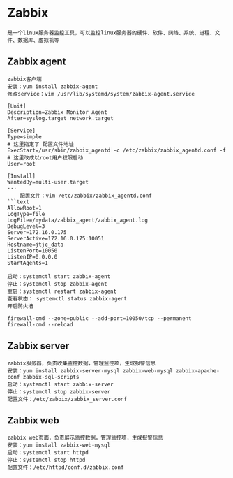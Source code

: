 # Zabbix 
    是一个linux服务器监控工具，可以监控linux服务器的硬件、软件、网络、系统、进程、文件、数据库、虚拟机等

## Zabbix agent
    zabbix客户端
    安装：yum install zabbix-agent
    修改service：vim /usr/lib/systemd/system/zabbix-agent.service
```text
[Unit]
Description=Zabbix Monitor Agent
After=syslog.target network.target

[Service]
Type=simple
# 这里指定了 配置文件地址
ExecStart=/usr/sbin/zabbix_agentd -c /etc/zabbix/zabbix_agentd.conf -f
# 这里改成以root用户权限启动
User=root

[Install]
WantedBy=multi-user.target
···
    配置文件：vim /etc/zabbix/zabbix_agentd.conf
```text
AllowRoot=1
LogType=file
LogFile=/mydata/zabbix_agent/zabbix_agent.log
DebugLevel=3
Server=172.16.0.175
ServerActive=172.16.0.175:10051
Hostname=jtjc_data
ListenPort=10050
ListenIP=0.0.0.0
StartAgents=1
```
    启动：systemctl start zabbix-agent
    停止：systemctl stop zabbix-agent
    重启：systemctl restart zabbix-agent
    查看状态： systemctl status zabbix-agent
    开启防火墙
```shell
firewall-cmd --zone=public --add-port=10050/tcp --permanent
firewall-cmd --reload
```

## Zabbix server
    zabbix服务器，负责收集监控数据，管理监控项，生成报警信息
    安装：yum install zabbix-server-mysql zabbix-web-mysql zabbix-apache-conf zabbix-sql-scripts
    启动：systemctl start zabbix-server
    停止：systemctl stop zabbix-server
    配置文件：/etc/zabbix/zabbix_server.conf

## Zabbix web
    zabbix web页面，负责展示监控数据，管理监控项，生成报警信息
    安装：yum install zabbix-web-mysql
    启动：systemctl start httpd
    停止：systemctl stop httpd
    配置文件：/etc/httpd/conf.d/zabbix.conf
